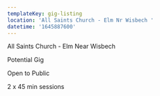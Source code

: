 ```yaml
---
templateKey: gig-listing
location: 'All Saints Church - Elm Nr Wisbech '
datetime: '1645887600'
---
```

All Saints Church - Elm Near Wisbech 

Potential Gig 

Open to Public 

2 x 45 min sessions